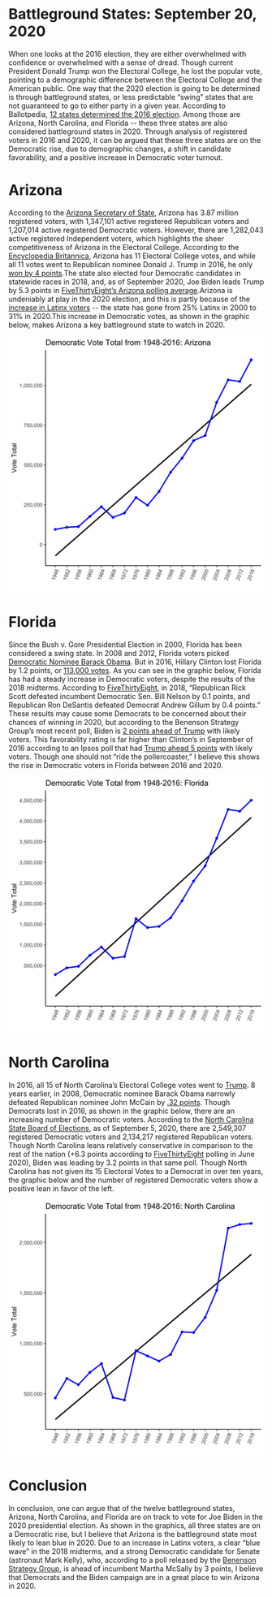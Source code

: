 # Battleground States: September 20, 2020

When one looks at the 2016 election, they are either overwhelmed with confidence or overwhelmed with a sense of dread. Though current President Donald Trump won the Electoral College, he lost the popular vote, pointing to a demographic difference between the Electoral College and the American public. One way that the 2020 election is going to be determined is through battleground states, or less predictable “swing” states that are not guaranteed to go to either party in a given year. According to Ballotpedia, [12 states determined the 2016 election](https://ballotpedia.org/Presidential_battleground_states,_2016). Among those are Arizona, North Carolina, and Florida -- these three states are also considered battleground states in 2020. Through analysis of registered voters in 2016 and 2020, it can be argued that these three states are on the Democratic rise, due to demographic changes, a shift in candidate favorability, and a positive increase in Democratic voter turnout.

# Arizona
According to the [Arizona Secretary of State](https://azsos.gov/about-office/media-center/press-releases/1061), Arizona has 3.87 million registered voters, with 1,347,101 active registered Republican voters and 1,207,014 active registered Democratic voters. However, there are 1,282,043 active registered Independent voters, which highlights the sheer competitiveness of Arizona in the Electoral College. According to the [Encyclopedia Britannica](https://www.britannica.com/topic/United-States-presidential-election-of-2016), Arizona has 11 Electoral College votes, and while all 11 votes went to Republican nominee Donald J. Trump in 2016, he only [won by 4 points](https://fivethirtyeight.com/features/how-arizona-became-a-swing-state/).The state also elected four Democratic candidates in statewide races in 2018, and, as of September 2020, Joe Biden leads Trump by 5.3 points in [FiveThirtyEight’s Arizona polling average](https://projects.fivethirtyeight.com/polls/president-general/arizona/).Arizona is undeniably at play in the 2020 election, and this is partly because of the [increase in Latinx voters](https://fivethirtyeight.com/features/how-arizona-became-a-swing-state/) -- the state has gone from 25% Latinx in 2000 to 31% in 2020.This increase in Democratic votes, as shown in the graphic below, makes Arizona a key battleground state to watch in 2020.

![Democratic Vote Totals from 1948-2016: Arizona](../figures/Arizona_Democratic_Vote_TotalFINAL.png)

# Florida
Since the Bush v. Gore Presidential Election in 2000, Florida has been considered a swing state. In 2008 and 2012, Florida voters picked [Democratic Nominee Barack Obama]( https://fivethirtyeight.com/features/why-florida-could-go-blue-in-2020/). But in 2016, Hillary Clinton lost Florida by 1.2 points, or [113,000 votes](../data/popvote_bystate_1948-2016.csv). As you can see in the graphic below, Florida has had a steady increase in Democratic voters, despite the results of the 2018 midterms. According to [FiveThirtyEight](https://fivethirtyeight.com/features/why-florida-could-go-blue-in-2020/), in 2018, “Republican Rick Scott defeated incumbent Democratic Sen. Bill Nelson by 0.1 points, and Republican Ron DeSantis defeated Democrat Andrew Gillum by 0.4 points.” These results may cause some Democrats to be concerned about their chances of winning in 2020, but according to the Benenson Strategy Group’s most recent poll, Biden is [2 points ahead of Trump]( https://projects.fivethirtyeight.com/polls/florida/) with likely voters. This favorability rating is far higher than Clinton’s in September of 2016 according to an Ipsos poll that had [Trump ahead 5 points](https://projects.fivethirtyeight.com/2016-election-forecast/florida/) with likely voters. Though one should not “ride the pollercoaster,” I believe this shows the rise in Democratic voters in Florida between 2016 and 2020.

![Democratic Vote Totals from 1948-2016: Florida](../figures/Flo_Democratic_Vote_TotalFINAL.png)

# North Carolina

In 2016, all 15 of North Carolina’s Electoral College votes went to [Trump](https://www.britannica.com/topic/United-States-presidential-election-of-2016). 8 years earlier, in 2008, Democratic nominee Barack Obama narrowly defeated Republican nominee John McCain by [.32 points]( https://er.ncsbe.gov/?election_dt=11/04/2008&county_id=0&office=FED&contest=0). Though Democrats lost in 2016, as shown in the graphic below, there are an increasing number of Democratic voters. According to the [North Carolina State Board of Elections](https://vt.ncsbe.gov/RegStat/Results/?date=09%2F05%2F2020), as of September 5, 2020, there are 2,549,307 registered Democratic voters and 2,134,217 registered Republican voters. Though North Carolina leans relatively conservative in comparison to the rest of the nation (+6.3 points according to [FiveThirtyEight](https://fivethirtyeight.com/features/new-polling-shows-trumps-electoral-college-advantage-is-slipping/) polling in June 2020), Biden was leading by 3.2 points in that same poll. Though North Carolina has not given its 15 Electoral Votes to a Democrat in over ten years, the graphic below and the number of registered Democratic voters show a positive lean in favor of the left.

![Democratic Vote Totals from 1948-2016: North Carolina](../figures/NC_Democratic_Vote_TotalFINAL.png)

# Conclusion

In conclusion, one can argue that of the twelve battleground states, Arizona, North Carolina, and Florida are on track to vote for Joe Biden in the 2020 presidential election. As shown in the graphics, all three states are on a Democratic rise, but I believe that Arizona is the battleground state most likely to lean blue in 2020. Due to an increase in Latinx voters, a clear “blue wave” in the 2018 midterms, and a strong Democratic candidate for Senate (astronaut Mark Kelly), who, according to a poll released by the [Benenson Strategy Group](https://projects.fivethirtyeight.com/polls/senate/arizona/), is ahead of incumbent Martha McSally by 3 points, I believe that Democrats and the Biden campaign are in a great place to win Arizona in 2020.
